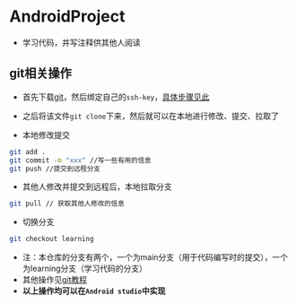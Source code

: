 # AndroidProject

* 学习代码，并写注释供其他人阅读
## git相关操作
* 首先下载[git](https://git-scm.com/)，然后绑定自己的`ssh-key`，[具体步骤见此](https://blog.csdn.net/shuang_waiwai/article/details/121108964)
* 之后将该文件`git clone`下来，然后就可以在本地进行修改、提交、拉取了

* 本地修改提交

```bash
git add .
git commit -m "xxx" //写一些有用的信息
git push //提交到远程分支
```

* 其他人修改并提交到远程后，本地拉取分支

```bash
git pull // 获取其他人修改的信息
```

* 切换分支

```bash
git checkout learning
```

* 注：本仓库的分支有两个，一个为main分支（用于代码编写时的提交），一个为learning分支（学习代码的分支）
* 其他操作见[git教程](https://www.liaoxuefeng.com/wiki/896043488029600)
* **以上操作均可以在`Android studio`中实现**
